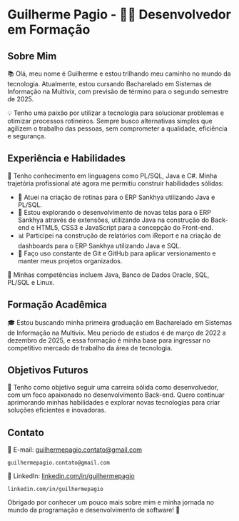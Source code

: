 # Guilherme Pagio - 👨‍💻 Desenvolvedor em Formação

## Sobre Mim

📚 Olá, meu nome é Guilherme e estou trilhando meu caminho no mundo da tecnologia. Atualmente, estou cursando Bacharelado em Sistemas de Informação na Multivix, com previsão de término para o segundo semestre de 2025.

💡 Tenho uma paixão por utilizar a tecnologia para solucionar problemas e otimizar processos rotineiros. Sempre busco alternativas simples que agilizem o trabalho das pessoas, sem comprometer a qualidade, eficiência e segurança.

## Experiência e Habilidades

🔧 Tenho conhecimento em linguagens como PL/SQL, Java e C#. Minha trajetória profissional até agora me permitiu construir habilidades sólidas:

- 💼 Atuei na criação de rotinas para o ERP Sankhya utilizando Java e PL/SQL.
- 🚀 Estou explorando o desenvolvimento de novas telas para o ERP Sankhya através de extensões, utilizando Java na construção do Back-end e HTML5, CSS3 e JavaScript para a concepção do Front-end.
- 📊 Participei na construção de relatórios com iReport e na criação de dashboards para o ERP Sankhya utilizando Java e SQL.
- 🌱 Faço uso constante de Git e GitHub para aplicar versionamento e manter meus projetos organizados.

🔑 Minhas competências incluem Java, Banco de Dados Oracle, SQL, PL/SQL e Linux.

## Formação Acadêmica

🎓 Estou buscando minha primeira graduação em Bacharelado em Sistemas de Informação na Multivix. Meu período de estudos é de março de 2022 a dezembro de 2025, e essa formação é minha base para ingressar no competitivo mercado de trabalho da área de tecnologia.

## Objetivos Futuros

🚀 Tenho como objetivo seguir uma carreira sólida como desenvolvedor, com um foco apaixonado no desenvolvimento Back-end. Quero continuar aprimorando minhas habilidades e explorar novas tecnologias para criar soluções eficientes e inovadoras.

## Contato

📧 E-mail: guilhermepagio.contato@gmail.com
```
guilhermepagio.contato@gmail.com
```
💼 LinkedIn: [linkedin.com/in/guilhermepagio](https://www.linkedin.com/in/guilhermepagio)
```
linkedin.com/in/guilhermepagio
```

Obrigado por conhecer um pouco mais sobre mim e minha jornada no mundo da programação e desenvolvimento de software! 🙌
